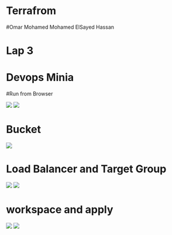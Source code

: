 # Terrafrom
#Omar Mohamed Mohamed ElSayed Hassan
# Lap 3
# Devops Minia


#Run from Browser


<div>
<img src="https://user-images.githubusercontent.com/92756055/213341422-4251c1c4-dd5f-49e4-9d17-689573d6e6c4.png"/>
<img src="https://user-images.githubusercontent.com/92756055/213342294-cca6d286-831a-4a03-9862-3863622f3a59.png"/>
  
  
</div>

# Bucket

<div>
<img src="https://user-images.githubusercontent.com/92756055/213342791-f9810bef-4192-446d-aeb0-2cb83de2c943.png"/>

  
  
</div>
 
 # Load Balancer and Target Group
 
 
<div>
<img src="https://user-images.githubusercontent.com/92756055/213343239-41a52c0e-19a2-4489-960f-3cf25f9512b8.png"/>
<img src="https://user-images.githubusercontent.com/92756055/213343288-19152ecf-3488-4520-9596-bd86d245b43d.png"/>
  
  
</div>

# workspace and apply
<div>
<img src="https://user-images.githubusercontent.com/92756055/213343239-41a52c0e-19a2-4489-960f-3cf25f9512b8.png"/>
<img src="https://user-images.githubusercontent.com/92756055/213343288-19152ecf-3488-4520-9596-bd86d245b43d.png"/>
  
  
</div>
 


